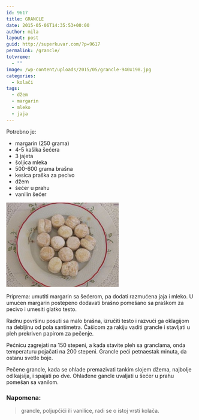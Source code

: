 ```yaml
---
id: 9617
title: GRANCLE
date: 2015-05-06T14:35:53+00:00
author: mila
layout: post
guid: http://superkuvar.com/?p=9617
permalink: /grancle/
totvreme:
  - ""
image: /wp-content/uploads/2015/05/grancle-940x198.jpg
categories:
  - kolači
tags:
  - džem
  - margarin
  - mleko
  - jaja
---
```

Potrebno je:  
* margarin (250 grama)  
* 4-5 kašika šećera  
* 3 jajeta  
* šoljica mleka  
* 500-600 grama brašna  
* kesica praška za pecivo  
* džem  
* šećer u prahu  
* vanilin šećer

[<img class="alignnone size-medium wp-image-9619" src="/wp-content/uploads/2015/05/grancle-300x225.jpg" alt="grancle" width="300" height="225" />](/wp-content/uploads/2015/05/grancle-e1430922513231.jpg)

Priprema: umutiti margarin sa šećerom, pa dodati razmućena jaja i mleko. U umućen margarin postepeno dodavati brašno pomešano sa praškom za pecivo i umesiti glatko testo.

Radnu površinu posuti sa malo brašna, izručiti testo i razvući ga oklagijom na debljinu od pola santimetra. Čašicom za rakiju vaditi grancle i stavljati u pleh prekriven papirom za pečenje.

Pećnicu zagrejati na 150 stepeni, a kada stavite pleh sa granclama, onda temperaturu pojačati na 200 stepeni. Grancle peći petnaestak minuta, da ostanu svetle boje.

Pečene grancle, kada se ohlade premazivati tankim slojem džema, najbolje od kajsija, i spajati po dve. Ohlađene gancle uvaljati u šećer u prahu pomešan sa vanilom.

### Napomena:
> grancle, poljupčići ili vanilice, radi se o istoj vrsti kolača.